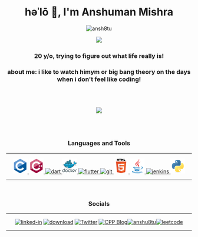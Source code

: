 <h1 align="center"> həˈlō 👋, I'm Anshuman Mishra</h1>
<p align="center"> <img src="https://komarev.com/ghpvc/?username=ansh8tu&label=Profile%20views&color=0e75b6&style=flat" alt="ansh8tu" /> </p>
<p align="center">
  <a href="http://ansh8tu.github.io/">
    <img id="logo" src="https://media.giphy.com/media/TesavnYFHngXAmlQgm/giphy.gif" width="370" />
  </a>
</p>

<h3 align="center">20 y/o, trying to figure out what life really is!</h3>
<h3 align="center">about me: i like to watch himym or big bang theory on the days when i don't feel like coding!</h3>
<br><br>

<p align = "center"><img align="center" src="https://github-readme-streak-stats.herokuapp.com/?user=ansh8tu&theme=midnight-purple" /></p>
<br><br>

<h3 align="center">Languages and Tools</h3><hr>
<p align="center"> <a href="https://www.cprogramming.com/" target="_blank"> <img src="https://raw.githubusercontent.com/devicons/devicon/master/icons/c/c-original.svg" alt="c" width="40" height="40"/> </a> <a href="https://www.w3schools.com/cpp/" target="_blank"> <img src="https://raw.githubusercontent.com/devicons/devicon/master/icons/cplusplus/cplusplus-original.svg" alt="cplusplus" width="40" height="40"/> </a> <a href="https://dart.dev" target="_blank"> <img src="https://www.vectorlogo.zone/logos/dartlang/dartlang-icon.svg" alt="dart" width="40" height="40"/> </a> <a href="https://www.docker.com/" target="_blank"> <img src="https://raw.githubusercontent.com/devicons/devicon/master/icons/docker/docker-original-wordmark.svg" alt="docker" width="40" height="40"/> </a> <a href="https://flutter.dev" target="_blank"> <img src="https://www.vectorlogo.zone/logos/flutterio/flutterio-icon.svg" alt="flutter" width="40" height="40"/> </a> <a href="https://git-scm.com/" target="_blank"> <img src="https://www.vectorlogo.zone/logos/git-scm/git-scm-icon.svg" alt="git" width="40" height="40"/> </a> <a href="https://www.w3.org/html/" target="_blank"> <img src="https://raw.githubusercontent.com/devicons/devicon/master/icons/html5/html5-original-wordmark.svg" alt="html5" width="40" height="40"/> </a> <a href="https://www.java.com" target="_blank"> <img src="https://raw.githubusercontent.com/devicons/devicon/master/icons/java/java-original.svg" alt="java" width="40" height="40"/> </a> <a href="https://www.jenkins.io" target="_blank"> <img src="https://www.vectorlogo.zone/logos/jenkins/jenkins-icon.svg" alt="jenkins" width="40" height="40"/> </a> <a href="https://www.python.org" target="_blank"> <img src="https://raw.githubusercontent.com/devicons/devicon/master/icons/python/python-original.svg" alt="python" width="40" height="40"/> </a> </p>
<hr>

<br>
<h3 align="center">Socials</h3><hr>
<p align = "center"><a href="https://www.linkedin.com/in/anshuman-mishra-67b7a5190/"><img src="https://i.ibb.co/72mMsGc/linked-in.jpg" alt="linked-in" border="0" hieght="50" width="50"></a>  <a href="https://discordapp.com/users/748813142234234911/"><img src="https://i.ibb.co/hVNgVt8/download.jpg" alt="download" border="0" hieght="50" width="50"></a>  <a 
href="https://twitter.com/ansh_man_"><img src = "https://i.ibb.co/vZ4Bb2T/iconfinder-twitter-square-social-media-764945.png" alt = "Twitter" border="0" hieght="50" width="50"></a>  <a
href="https://cppprogrammingblogs.blogspot.com/"><img src="https://i.ibb.co/bJtmL7D/iconfinder-blogger-317754.png" alt = "CPP Blog" border="0" hieght="50" width="50"></a><a href="https://www.hackerrank.com/anshu8tu"><img src="https://i.ibb.co/hHSB65N/iconfinder-160-Hackerrank-logo-logos-4373234.png" alt="anshu8tu" border="0" height="50" width="50" /></a><a href="https://leetcode.com/anshu8tu/"><img src="https://i.ibb.co/16wYWq5/leetcode.png" alt="leetcode" border="0" hieght="50" width="50"></a></p><hr>
